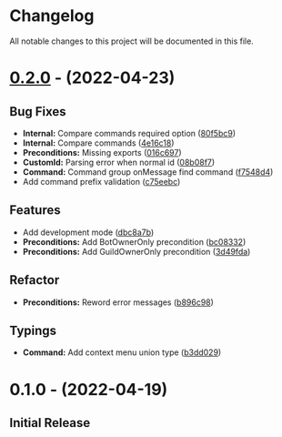# Changelog

All notable changes to this project will be documented in this file.

# [0.2.0](https://github.com/maclary/maclary/compare/0.1.0...0.2.0) - (2022-04-23)

## Bug Fixes

-   **Internal:** Compare commands required option ([80f5bc9](https://github.com/maclary/maclary/commit/80f5bc915cffe240a74be662d3d2a242542b77b4))
-   **Internal:** Compare commands ([4e16c18](https://github.com/maclary/maclary/commit/4e16c1848cb4b9db85a2f41a4b656a34ccfbbbfa))
-   **Preconditions:** Missing exports ([016c697](https://github.com/maclary/maclary/commit/016c6977fb0bd9669f88dda4195ec3afbfc18278))
-   **CustomId:** Parsing error when normal id ([08b08f7](https://github.com/maclary/maclary/commit/08b08f787acdbda749f0f6bbabfaca13160c414b))
-   **Command:** Command group onMessage find command ([f7548d4](https://github.com/maclary/maclary/commit/f7548d402e5ee5f6e8d8601677a58fa38e182c26))
-   Add command prefix validation ([c75eebc](https://github.com/maclary/maclary/commit/c75eebc6ca2089b25d00169b645fb54df44c16c7))

## Features

-   Add development mode ([dbc8a7b](https://github.com/maclary/maclary/commit/dbc8a7bf58527064a55b84674e1d1b0dc54c6583))
-   **Preconditions:** Add BotOwnerOnly precondition ([bc08332](https://github.com/maclary/maclary/commit/bc0833247f5fd18bfc59f3929798ab27922d29d0))
-   **Preconditions:** Add GuildOwnerOnly precondition ([3d49fda](https://github.com/maclary/maclary/commit/3d49fdaaa017a8ab607245eedcb3aca7b9a33807))

## Refactor

-   **Preconditions:** Reword error messages ([b896c98](https://github.com/maclary/maclary/commit/b896c98c810504da1c79a1a36275bf1b59690e2b))

## Typings

-   **Command:** Add context menu union type ([b3dd029](https://github.com/maclary/maclary/commit/b3dd0294d3947dd0b797f06e82003531b7cfd5a2))

# 0.1.0 - (2022-04-19)

## Initial Release
